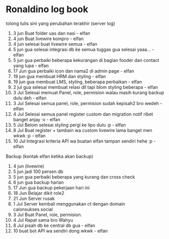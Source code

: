 # Ronaldino log book

tolong tulis sini yang perubahan terakhir (server log)

1. 3 jun Buat folder uas dan nasi - elfan
2. 4 jun Buat livewire kompro - elfan
3. 4 jun selesai buat livewire semua - elfan
4. 5 jun gua selesai integrasi db ke semua tuggas gua selesai yaaa... - elfan
5. 5 jun gua perbaiki beberapa kekurangan di bagian fooder dan contact yang lupa - elfan
6. 17 Jun gua perbaiki icon dan nama2 di admin page - elfan
7. 19 jun gua membuat HRM dan styling - elfan
8. 19 jun gua membuat LMS, styling, beberapa perbaikan - elfan
9. 2 jul gua selesai membuat relasi dll tapi blom styling beberapa - elfan
10. 3 Jul Selesai memuat Panel, role, permision walau masih kurang backup dulu deh - elfan
11. 3 Jul Selesai semua panel, role, permision sudah kepisah2 bro wedeh - elfan
11. 4 Jul Selesai semua panel register custom dan migration notif ribet banget anjay :v - elfan
12. 5 Jul Belom selesai styling pergi ke lipo dulu :p - elfan
13. 8 Jul Buat register + tambain wa custom livewire lama banget men wkwk :p - elfan
14. 10 Jul Integrasi kriteria API wa buatan elfan tampan sendiri hehe :p - elfan


Backup (kontak elfan ketika akan backup)

1. 4 jun (livewire)
2. 5 jun jadi 100 persen db
3. 5 jun gua perbaiki beberapa yang kurang dan cross check
4. 6 jun gua backup harian
5. 17 Jun gua backup pekerjaan hari ini
6. 18 Jun Belajar dikit role2
7. 21 Jun Server rusak
8. 1 Jul Server kembali menggunakan ct dengan domain calonsukses.social
9. 3 Jul Buat Panel, role, permision.
10. 4 Jul Rapat sama bro Wahyu
12. 8 Jul pisah db ke central db gua - elfan
13. 10 buat bot API wa sendiri dong wkwk - elfan
